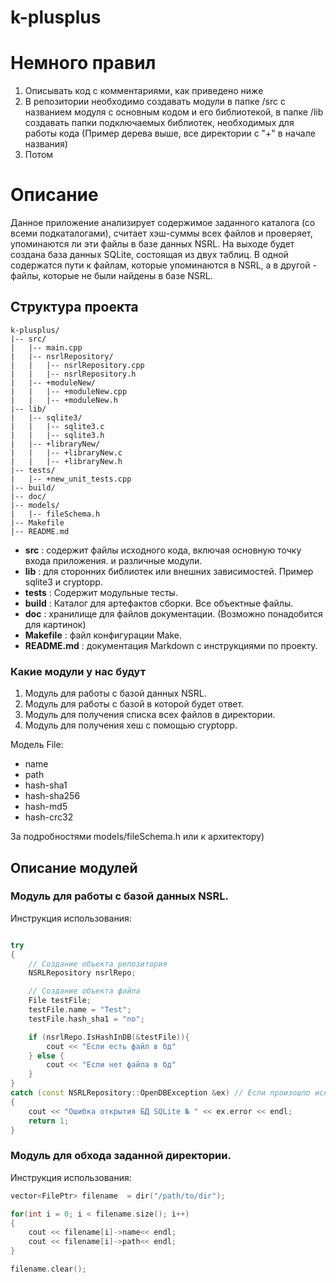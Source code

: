 # k-plusplus

# Немного правил

1. Описывать код с комментариями, как приведено ниже
2. В репозитории необходимо создавать модули в папке /src с названием модуля с основным кодом и его библиотекой, в папке /lib создавать папки подключаемых библиотек, необходимых для работы кода (Пример дерева выше, все директории с "+" в начале названия)
3. Потом

# Описание

Данное приложение анализирует содержимое заданного каталога (со всеми подкаталогами), считает хэш-суммы всех файлов и проверяет, упоминаются ли эти файлы в базе данных NSRL. На выходе будет создана база данных SQLite, состоящая из двух таблиц. В одной содержатся пути к файлам, которые упоминаются в NSRL, а в другой - файлы, которые не были найдены в базе NSRL.

## Структура проекта

```
k-plusplus/
|-- src/
|   |-- main.cpp
|   |-- nsrlRepository/
|   |   |-- nsrlRepository.cpp
|   |   |-- nsrlRepository.h
|   |-- +moduleNew/
|   |   |-- +moduleNew.cpp
|   |   |-- +moduleNew.h
|-- lib/
|   |-- sqlite3/
|   |   |-- sqlite3.c
|   |   |-- sqlite3.h
|   |-- +libraryNew/
|   |   |-- +libraryNew.c
|   |   |-- +libraryNew.h
|-- tests/
|   |-- +new_unit_tests.cpp
|-- build/
|-- doc/
|-- models/
|   |-- fileSchema.h
|-- Makefile
|-- README.md
```

- **src** : содержит файлы исходного кода, включая основную точку входа приложения. и различные модули.
- **lib** : для сторонних библиотек или внешних зависимостей. Пример sqlite3 и cryptopp.
- **tests** : Содержит модульные тесты.
- **build** : Каталог для артефактов сборки. Все объектные файлы.
- **doc** : хранилище для файлов документации. (Возможно понадобится для картинок)
- **Makefile** : файл конфигурации Make.
- **README.md** : документация Markdown с инструкциями по проекту.

### Какие модули у нас будут

1. Модуль для работы с базой данных NSRL.
2. Модуль для работы с базой в которой будет ответ.
3. Модуль для получения списка всех файлов в директории.
4. Модуль для получения хеш с помощью cryptopp.

Модель File:

- name
- path
- hash-sha1
- hash-sha256
- hash-md5
- hash-crc32

За подробностями models/fileSchema.h или к архитектору)

## Описание модулей

### Модуль для работы с базой данных NSRL.

Инструкция использования:

```c++

try
{
    // Создание объекта репозитория
    NSRLRepository nsrlRepo;

    // Создание объекта файла
    File testFile;
    testFile.name = "Test";
    testFile.hash_sha1 = "no";

    if (nsrlRepo.IsHashInDB(&testFile)){
        cout << "Если есть файл в бд"
    } else {
        cout << "Если нет файла в бд"
    }
}
catch (const NSRLRepository::OpenDBException &ex) // Если произошло исключение при открытии БД
{
    cout << "Ошибка открытия БД SQLite № " << ex.error << endl;
    return 1;
}
```
### Модуль для обхода заданной директории.

Инструкция использования:

```c++
vector<FilePtr> filename  = dir("/path/to/dir");

for(int i = 0; i < filename.size(); i++)
{
    cout << filename[i]->name<< endl;
    cout << filename[i]->path<< endl;
}

filename.clear();
```